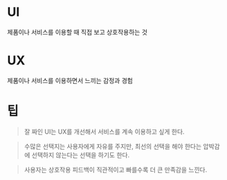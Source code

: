 # UI
제품이나 서비스를 이용할 때 직접 보고 상호작용하는 것

# UX
제품이나 서비스를 이용하면서 느끼는 감정과 경험

# 팁
> 잘 짜인 UI는 UX를 개선해서 서비스를 계속 이용하고 싶게 한다.

 >수많은 선택지는 사용자에게 자유를 주지만,
 >최선의 선택을 해야 한다는 압박감에
 >선택하지 않는다는 선택을 하기도 한다.

> 사용자는 상호작용 피드백이 직관적이고 빠를수록 더 큰 만족감을 느낀다.

